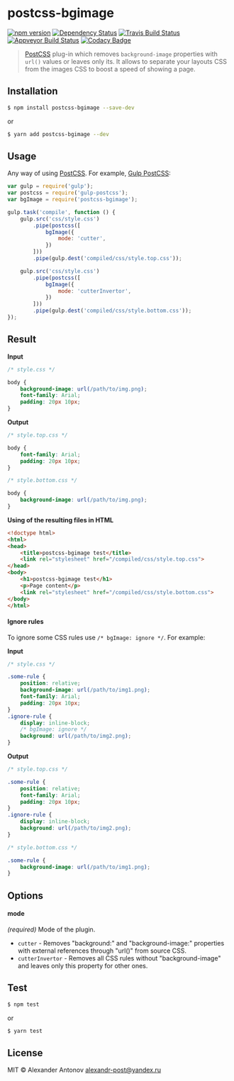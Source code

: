 postcss-bgimage
==

[![npm version][version-img]][version] [![Dependency Status][dependency-img]][dependency] [![Travis Build Status][travis-img]][travis] [![Appveyor Build Status][appveyor-img]][appveyor] [![Codacy Badge][codacy-img]][codacy]

[dependency-img]: https://david-dm.org/ahtohbi4/postcss-bgimage.svg
[dependency]: https://david-dm.org/ahtohbi4/postcss-bgimage
[version-img]: https://badge.fury.io/js/postcss-bgimage.svg
[version]: https://badge.fury.io/js/postcss-bgimage
[travis-img]: https://travis-ci.org/ahtohbi4/postcss-bgimage.svg?branch=master
[travis]: https://travis-ci.org/ahtohbi4/postcss-bgimage
[appveyor-img]: https://ci.appveyor.com/api/projects/status/0xodj7np6jghyuik/branch/master?svg=true
[appveyor]: https://ci.appveyor.com/project/ahtohbi4/postcss-bgimage/branch/master
[codacy-img]: https://api.codacy.com/project/badge/grade/480c7aa1737046bfa6d475082847d513
[codacy]: https://www.codacy.com/app/alexandr-post/postcss-bgimage

> [PostCSS](https://github.com/postcss/postcss) plug-in which removes `background-image` properties with `url()` values
or leaves only its. It allows to separate your layouts CSS from the images CSS to boost a speed of showing a page.

Installation
--

```bash
$ npm install postcss-bgimage --save-dev
```

or

```bash
$ yarn add postcss-bgimage --dev
```

Usage
--

Any way of using [PostCSS](https://github.com/postcss/postcss#usage). For example, [Gulp PostCSS](https://github.com/w0rm/gulp-postcss):

```javascript
var gulp = require('gulp');
var postcss = require('gulp-postcss');
var bgImage = require('postcss-bgimage');

gulp.task('compile', function () {
    gulp.src('css/style.css')
        .pipe(postcss([
            bgImage({
                mode: 'cutter',
            })
        ]))
        .pipe(gulp.dest('compiled/css/style.top.css'));

    gulp.src('css/style.css')
        .pipe(postcss([
            bgImage({
                mode: 'cutterInvertor',
            })
        ]))
        .pipe(gulp.dest('compiled/css/style.bottom.css'));
});
```

Result
--

**Input**

```css
/* style.css */

body {
    background-image: url(/path/to/img.png);
    font-family: Arial;
    padding: 20px 10px;
}
```

**Output**

```css
/* style.top.css */

body {
    font-family: Arial;
    padding: 20px 10px;
}
```

```css
/* style.bottom.css */

body {
    background-image: url(/path/to/img.png);
}
```
**Using of the resulting files in HTML**

```html
<!doctype html>
<html>
<head>
    <title>postcss-bgimage test</title>
    <link rel="stylesheet" href="/compiled/css/style.top.css">
</head>
<body>
    <h1>postcss-bgimage test</h1>
    <p>Page content</p>
    <link rel="stylesheet" href="/compiled/css/style.bottom.css">
</body>
</html>
```

#### Ignore rules

To ignore some CSS rules use `/* bgImage: ignore */`. For example:

**Input**

```css
/* style.css */

.some-rule {
    position: relative;
    background-image: url(/path/to/img1.png);
    font-family: Arial;
    padding: 20px 10px;
}
.ignore-rule {
    display: inline-block;
    /* bgImage: ignore */
    background: url(/path/to/img2.png);
}
```

**Output**

```css
/* style.top.css */

.some-rule {
    position: relative;
    font-family: Arial;
    padding: 20px 10px;
}
.ignore-rule {
    display: inline-block;
    background: url(/path/to/img2.png);
}
```

```css
/* style.bottom.css */

.some-rule {
    background-image: url(/path/to/img1.png);
}
```

Options
--

#### mode
*(required)* Mode of the plugin.

- `cutter` - Removes "background:" and "background-image:" properties with external references through "url()" from source CSS.
- `cutterInvertor` - Removes all CSS rules without "background-image" and leaves only this property for other ones.

Test
--

```bash
$ npm test
```

or

```bash
$ yarn test
```

License
--

MIT © Alexander Antonov <alexandr-post@yandex.ru>
